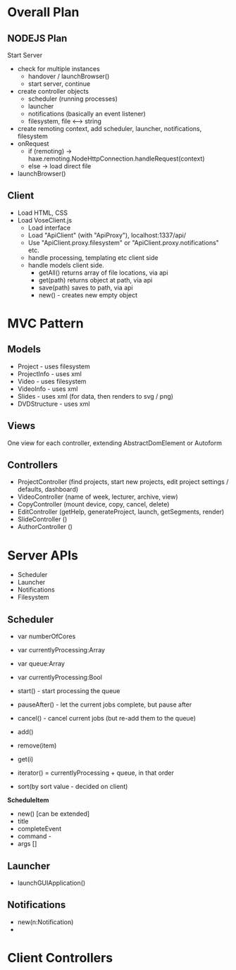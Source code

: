 Overall Plan
============

NODEJS Plan
-----------

Start Server
 - check for multiple instances
   - handover / launchBrowser()
   - start server, continue
 - create controller objects
   - scheduler (running processes)
   - launcher
   - notifications (basically an event listener)
   - filesystem, file <--> string
 - create remoting context, add scheduler, launcher, notifications, filesystem
 - onRequest
   - if (remoting) -> haxe.remoting.NodeHttpConnection.handleRequest(context)
   - else -> load direct file
 - launchBrowser()

Client
------

* Load HTML, CSS
* Load VoseClient.js
    * Load interface
    * Load "ApiClient" (with "ApiProxy"), localhost:1337/api/
    * Use "ApiClient.proxy.filesystem"
       or "ApiClient.proxy.notifications"
       etc.
    * handle processing, templating etc client side
    * handle models client side.
        * getAll() returns array of file locations, via api
        * get(path) returns object at path, via api
        * save(path) saves to path, via api
        * new() - creates new empty object

MVC Pattern
===========

Models
------

 * Project - uses filesystem
 * ProjectInfo - uses xml
 * Video - uses filesystem
 * VideoInfo - uses xml
 * Slides - uses xml (for data, then renders to svg / png)
 * DVDStructure - uses xml

Views
-----
One view for each controller, extending AbstractDomElement or Autoform

Controllers
-----------

 * ProjectController (find projects, start new projects, edit project settings / defaults, dashboard)
 * VideoController (name of week, lecturer, archive, view)
 * CopyController (mount device, copy, cancel, delete)
 * EditController (getHelp, generateProject, launch, getSegments, render)
 * SlideController ()
 * AuthorController ()

Server APIs
===========

  * Scheduler
  * Launcher
  * Notifications
  * Filesystem

Scheduler
---------

  * var numberOfCores
  * var currentlyProcessing:Array<ScheduleItem>
  * var queue:Array<ScheduleItem>
  * var currentlyProcessing:Bool

  * start() - start processing the queue
  * pauseAfter() - let the current jobs complete, but pause after
  * cancel() - cancel current jobs (but re-add them to the queue)

  * add()
  * remove(item)
  * get(i)
  * iterator() = currentlyProcessing + queue, in that order
  * sort(by sort value - decided on client)

**ScheduleItem**

  * new() [can be extended]
  * title
  * completeEvent
  * command - 
  * args []


Launcher
--------

  * launchGUIApplication()

Notifications
-------------

  * new(n:Notification)
  * 


Client Controllers
==================

